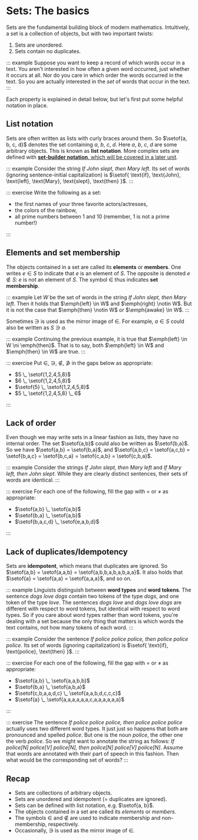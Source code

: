# Sets: The basics

Sets are the fundamental building block of modern mathematics.
Intuitively, a set is a collection of objects, but with two important twists:

1. Sets are unordered.
1. Sets contain no duplicates.

::: example
Suppose you want to keep a record of which words occur in a text.
You aren't interested in how often a given word occurred, just whether it occurs at all.
Nor do you care in which order the words occurred in the text.
So you are actually interested in the *set* of words that occur in the text.
:::

<!-- ``` jupyterpython -->
<!-- # Converting a text to the set of words -->
<!-- import re -->
<!--  -->
<!-- def text_to_set(text): -->
<!--     return set(re.findall(r"\w+", text.lower())) -->
<!--  -->
<!-- # change the string below as you see fit -->
<!-- text = "If police police police, then police police police." -->
<!-- print("The original text is:") -->
<!-- print(text) -->
<!-- print("The set of words is:") -->
<!-- print(text_to_set(text)) -->
<!-- ``` -->

Each property is explained in detail below, but let's first put some helpful notation in place.

## List notation

Sets are often written as lists with curly braces around them.
So $\setof{a, b, c, d}$ denotes the set containing $a$, $b$, $c$, $d$.
Here $a$, $b$, $c$, $d$ are some arbitrary objects.
This is known as **list notation**.
More complex sets are defined with [**set-builder notation**, which will be covered in a later unit](./fixme).

::: example
Consider the string *If John slept, then Mary left*.
Its set of words (ignoring sentence-initial capitalization) is
$\setof{
\text{if},
\text{John},
\text{left},
\text{Mary},
\text{slept},
\text{then}
}$.
:::

::: exercise
Write the following as a set:

- the first names of your three favorite actors/actresses,
- the colors of the rainbow,
- all prime numbers between 1 and 10 (remember, 1 is not a prime number!)

:::

## Elements and set membership

The objects contained in a set are called its **elements** or **members**.
One writes $e \in S$ to indicate that $e$ is an element of $S$.
The opposite is denoted $e \notin S$: $e$ is not an element of $S$.
The symbol $\in$ thus indicates **set membership**.

::: example
Let $W$ be the set of words in the string *If John slept, then Mary left*.
Then it holds that $\emph{left} \in W$ and $\emph{right} \notin W$.
But it is not the case that $\emph{then} \notin W$ or $\emph{awake} \in W$.
:::

Sometimes $\ni$ is used as the mirror image of $\in$.
For example, $a \in S$ could also be written as $S \ni a$.

::: example
Continuing the previous example, it is true that $\emph{left} \in W \ni \emph{then}$.
That is to say, both $\emph{left} \in W$ and $\emph{then} \in W$ are true.
:::

::: exercise
Put $\in$, $\ni$, $\notin$, $\not\ni$ in the gaps below as appropriate:

- $5 \_ \setof{1,2,4,5,8}$
- $6 \_ \setof{1,2,4,5,8}$
- $\setof{5} \_ \setof{1,2,4,5,8}$
- $5 \_ \setof{1,2,4,5,8} \_ 6$

:::

## Lack of order

Even though we may write sets in a linear fashion as lists, they have no internal order.
The set $\setof{a,b}$ could also be written as $\setof{b,a}$.
So we have $\setof{a,b} = \setof{b,a}$, and
$\setof{a,b,c} =
 \setof{a,c,b} =
 \setof{b,a,c} =
 \setof{b,c,a} =
 \setof{c,a,b} =
 \setof{c,b,a}$.

::: example
Consider the strings
*If John slept, then Mary left* and
*If Mary left, then John slept*.
While they are clearly distinct sentences, their sets of words are identical.
:::

<!-- ``` jupyterpython -->
<!-- import re -->
<!--  -->
<!-- def text_to_set(text): -->
<!--     return set(re.findall(r"\w+", text.lower())) -->
<!--  -->
<!-- text1 = "If John slept, then Mary left." -->
<!-- text2 = "If Mary left, then John slept." -->
<!--  -->
<!-- set1, set2 = text_to_set(text1), text_to_set(text2) -->
<!-- print("Are the sets identical?") -->
<!-- print("Yes") if set1 == set2 else print("No") -->
<!-- ``` -->

::: exercise
For each one of the following, fill the gap with $=$ or $\neq$ as appropriate:

- $\setof{a,b} \_ \setof{a,b}$
- $\setof{b,a} \_ \setof{a,b}$
- $\setof{b,a,c,d} \_ \setof{e,a,b,d}$

:::

## Lack of duplicates/Idempotency

Sets are **idempotent**, which means that duplicates are ignored.
So $\setof{a,b} = \setof{a,a,b} = \setof{a,b,b,a,b,a,b,a,a}$.
It also holds that $\setof{a} = \setof{a,a} = \setof{a,a,a}$, and so on.

<!-- ``` jupyterpython -->
<!-- import re -->
<!--  -->
<!-- def text_to_set(text): -->
<!--     return set(re.findall(r"\w+", text.lower())) -->
<!--  -->
<!-- text1 = "If John slept, then Mary left." -->
<!-- text2 = "If Mary left, then John slept." -->
<!--  -->
<!-- set1, set2 = text_to_set(text1), text_to_set(text2) -->
<!-- print("Are the sets identical?") -->
<!-- print(set1 == set2) -->
<!-- ``` -->

::: example
Linguists distinguish between **word types** and **word tokens**.
The sentence *dogs love dogs* contain two tokens of the type *dogs*, and one token of the type *love*.
The sentences *dogs love* and *dogs love dogs* are different with respect to word tokens, but identical with respect to word types.
So if you care about word types rather than word tokens, you're dealing with a set because the only thing that matters is which words the text contains, not how many tokens of each word.
:::

::: example
Consider the sentence *If police police police, then police police police*.
Its set of words (ignoring capitalization) is 
$\setof{
\text{if},
\text{police},
\text{then}
}$.
:::

::: exercise
For each one of the following, fill the gap with $=$ or $\neq$ as appropriate:

- $\setof{a,b} \_ \setof{a,a,b,b}$
- $\setof{b,a} \_ \setof{a,b,a}$
- $\setof{c,b,a,a,d,c} \_ \setof{a,a,b,d,c,c,c}$
- $\setof{a} \_ \setof{a,a,a,a,a,a,c,a,a,a,a,a,a}$

:::

::: exercise
The sentence *If police police police, then police police police* actually uses two different word types.
It just just so happens that both are pronounced and spelled *police*.
But one is the noun *police*, the other one the verb *police*.
So we might want to annotate the string as follows:
*If police[N] police[V] police[N], then police[N] police[V] police[N]*.
Assume that words are annotated with their part of speech in this fashion.
Then what would be the corresponding set of words?
:::

## Recap

- Sets are collections of arbitrary objects.
- Sets are unordered and idempotent (= duplicates are ignored).
- Sets can be defined with list notation, e.g. $\setof{a, b}$.
- The objects contained in a set are called its *elements* or *members*.
- The symbols $\in$ and $\notin$ are used to indicate membership and non-membership, respectively.
- Occasionally, $\ni$ is used as the mirror image of $\in$.

